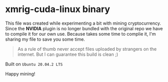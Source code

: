 # xmrig-cuda-linux binary
This file was created while experimenting a bit with mining cryptocurrency. Since the **NVIDIA** plugin is no longer bundled with the original repo we have to compile it for our own use. Because takes some time to complie it, I'm sharing my file to save you some time.

>As a rule of thumb never accept files uploaded by strangers on the internet. But I can guarantee this build is clean ;)

Built on `Ubuntu 20.04.2 LTS`


Happy mining!
